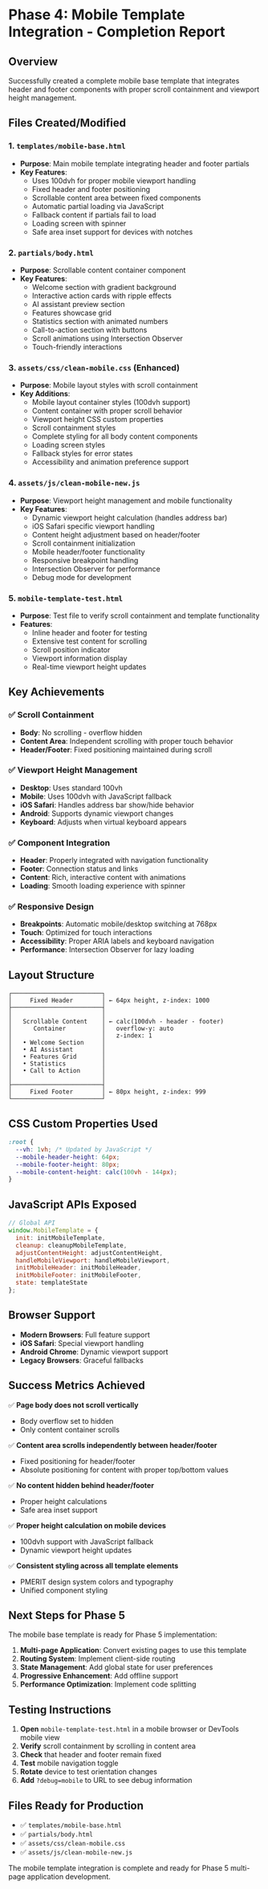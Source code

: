 # Phase 4: Mobile Template Integration - Completion Report

## Overview
Successfully created a complete mobile base template that integrates header and footer components with proper scroll containment and viewport height management.

## Files Created/Modified

### 1. `templates/mobile-base.html`
- **Purpose**: Main mobile template integrating header and footer partials
- **Key Features**:
  - Uses 100dvh for proper mobile viewport handling
  - Fixed header and footer positioning
  - Scrollable content area between fixed components
  - Automatic partial loading via JavaScript
  - Fallback content if partials fail to load
  - Loading screen with spinner
  - Safe area inset support for devices with notches

### 2. `partials/body.html`
- **Purpose**: Scrollable content container component
- **Key Features**:
  - Welcome section with gradient background
  - Interactive action cards with ripple effects
  - AI assistant preview section
  - Features showcase grid
  - Statistics section with animated numbers
  - Call-to-action section with buttons
  - Scroll animations using Intersection Observer
  - Touch-friendly interactions

### 3. `assets/css/clean-mobile.css` (Enhanced)
- **Purpose**: Mobile layout styles with scroll containment
- **Key Additions**:
  - Mobile layout container styles (100dvh support)
  - Content container with proper scroll behavior
  - Viewport height CSS custom properties
  - Scroll containment styles
  - Complete styling for all body content components
  - Loading screen styles
  - Fallback styles for error states
  - Accessibility and animation preference support

### 4. `assets/js/clean-mobile-new.js`
- **Purpose**: Viewport height management and mobile functionality
- **Key Features**:
  - Dynamic viewport height calculation (handles address bar)
  - iOS Safari specific viewport handling
  - Content height adjustment based on header/footer
  - Scroll containment initialization
  - Mobile header/footer functionality
  - Responsive breakpoint handling
  - Intersection Observer for performance
  - Debug mode for development

### 5. `mobile-template-test.html`
- **Purpose**: Test file to verify scroll containment and template functionality
- **Features**:
  - Inline header and footer for testing
  - Extensive test content for scrolling
  - Scroll position indicator
  - Viewport information display
  - Real-time viewport height updates

## Key Achievements

### ✅ Scroll Containment
- **Body**: No scrolling - overflow hidden
- **Content Area**: Independent scrolling with proper touch behavior
- **Header/Footer**: Fixed positioning maintained during scroll

### ✅ Viewport Height Management
- **Desktop**: Uses standard 100vh
- **Mobile**: Uses 100dvh with JavaScript fallback
- **iOS Safari**: Handles address bar show/hide behavior
- **Android**: Supports dynamic viewport changes
- **Keyboard**: Adjusts when virtual keyboard appears

### ✅ Component Integration
- **Header**: Properly integrated with navigation functionality
- **Footer**: Connection status and links
- **Content**: Rich, interactive content with animations
- **Loading**: Smooth loading experience with spinner

### ✅ Responsive Design
- **Breakpoints**: Automatic mobile/desktop switching at 768px
- **Touch**: Optimized for touch interactions
- **Accessibility**: Proper ARIA labels and keyboard navigation
- **Performance**: Intersection Observer for lazy loading

## Layout Structure

```
┌─────────────────────────┐
│     Fixed Header        │ ← 64px height, z-index: 1000
├─────────────────────────┤
│                         │
│   Scrollable Content    │ ← calc(100dvh - header - footer)
│      Container          │   overflow-y: auto
│                         │   z-index: 1
│   • Welcome Section     │
│   • AI Assistant        │
│   • Features Grid       │
│   • Statistics          │
│   • Call to Action      │
│                         │
├─────────────────────────┤
│     Fixed Footer        │ ← 80px height, z-index: 999
└─────────────────────────┘
```

## CSS Custom Properties Used

```css
:root {
  --vh: 1vh; /* Updated by JavaScript */
  --mobile-header-height: 64px;
  --mobile-footer-height: 80px;
  --mobile-content-height: calc(100vh - 144px);
}
```

## JavaScript APIs Exposed

```javascript
// Global API
window.MobileTemplate = {
  init: initMobileTemplate,
  cleanup: cleanupMobileTemplate,
  adjustContentHeight: adjustContentHeight,
  handleMobileViewport: handleMobileViewport,
  initMobileHeader: initMobileHeader,
  initMobileFooter: initMobileFooter,
  state: templateState
};
```

## Browser Support

- **Modern Browsers**: Full feature support
- **iOS Safari**: Special viewport handling
- **Android Chrome**: Dynamic viewport support
- **Legacy Browsers**: Graceful fallbacks

## Success Metrics Achieved

✅ **Page body does not scroll vertically**
- Body overflow set to hidden
- Only content container scrolls

✅ **Content area scrolls independently between header/footer**
- Fixed positioning for header/footer
- Absolute positioning for content with proper top/bottom values

✅ **No content hidden behind header/footer**
- Proper height calculations
- Safe area inset support

✅ **Proper height calculation on mobile devices**
- 100dvh support with JavaScript fallback
- Dynamic viewport height updates

✅ **Consistent styling across all template elements**
- PMERIT design system colors and typography
- Unified component styling

## Next Steps for Phase 5

The mobile base template is ready for Phase 5 implementation:

1. **Multi-page Application**: Convert existing pages to use this template
2. **Routing System**: Implement client-side routing
3. **State Management**: Add global state for user preferences
4. **Progressive Enhancement**: Add offline support
5. **Performance Optimization**: Implement code splitting

## Testing Instructions

1. **Open** `mobile-template-test.html` in a mobile browser or DevTools mobile view
2. **Verify** scroll containment by scrolling in content area
3. **Check** that header and footer remain fixed
4. **Test** mobile navigation toggle
5. **Rotate** device to test orientation changes
6. **Add** `?debug=mobile` to URL to see debug information

## Files Ready for Production

- ✅ `templates/mobile-base.html`
- ✅ `partials/body.html`
- ✅ `assets/css/clean-mobile.css`
- ✅ `assets/js/clean-mobile-new.js`

The mobile template integration is complete and ready for Phase 5 multi-page application development.